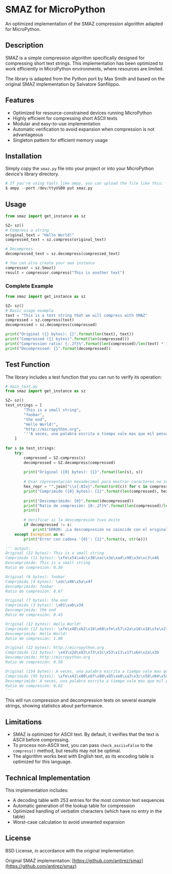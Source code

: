 # SMAZ for MicroPython

An optimized implementation of the SMAZ compression algorithm adapted for MicroPython.

## Description

SMAZ is a simple compression algorithm specifically designed for compressing short text strings. This implementation has been optimized to work efficiently in MicroPython environments, where resources are limited.

The library is adapted from the Python port by Max Smith and based on the original SMAZ implementation by Salvatore Sanfilippo.

## Features

- Optimized for resource-constrained devices running MicroPython
- Highly efficient for compressing short ASCII texts
- Modular and easy-to-use implementation
- Automatic verification to avoid expansion when compression is not advantageous
- Singleton pattern for efficient memory usage

## Installation

Simply copy the `smaz.py` file into your project or into your MicroPython device's library directory.

```python
# If you're using tools like ampy, you can upload the file like this:
$ ampy --port /dev/ttyUSB0 put smaz.py
```

## Usage

```python
from smaz import get_instance as sz

SZ= sz()
# Compress a string
original_text = "Hello World!"
compressed_text = sz.compress(original_text)

# Decompress
decompressed_text = sz.decompress(compressed_text)

# You can also create your own instance
compressor = sz.Smaz()
result = compressor.compress("This is another text")
```

### Complete Example

```python
from smaz import get_instance as sz

SZ= sz()
# Basic usage example
text = "This is a text string that we will compress with SMAZ"
compressed = sz.compress(text)
decompressed = sz.decompress(compressed)

print("Original ({} bytes): {}".format(len(text), text))
print("Compressed ({} bytes)".format(len(compressed)))
print("Compression ratio: {:.2f}%".format(len(compressed)/len(text) * 100))
print("Decompressed: {}".format(decompressed))
```

## Test Function

The library includes a test function that you can run to verify its operation:

```python
# main_test.py
from smaz import get_instance as sz

SZ= sz()
test_strings = [
        "This is a small string",
        "foobar",
        "the end",
        "Hello World!",
        "http://micropython.org",
        '''A veces, una palabra escrita a tiempo vale mas que mil pensamientos no dichos. Hoy es un buen dia para comenzar algo nuevo, aunque sea con solo una linea.'''
    ]
    
for s in test_strings:
    try:
        compressed = SZ.compress(s)
        decompressed = SZ.decompress(compressed)
            
        print("Original ({0} bytes): {1}".format(len(s), s))
            
        # Usar representación hexadecimal para mostrar caracteres no imprimibles
        hex_repr = "".join("\\x{:02x}".format(ord(c)) for c in compressed)
        print("Comprimido ({0} bytes): {1}".format(len(compressed), hex_repr))
            
        print("Descomprimido: {0}".format(decompressed))
        print("Ratio de compresión: {0:.2f}%".format(len(compressed)/len(s)))
        print()
            
        # Verificar si la descompresión tuvo éxito
        if decompressed != s:
            print("ERROR: ¡La descompresión no coincide con el original!")
    except Exception as e:
        print("Error con cadena '{0}': {1}".format(s, str(e)))

''' output:
Original (22 bytes): This is a small string
Comprimido (11 bytes): \xfe\x54\x4c\x38\xac\x3e\xad\x98\x3e\xc3\x46
Descomprimido: This is a small string
Ratio de compresión: 0.50

Original (6 bytes): foobar
Comprimido (4 bytes): \xdc\x06\x5a\x4f
Descomprimido: foobar
Ratio de compresión: 0.67

Original (7 bytes): the end
Comprimido (3 bytes): \x01\xab\x3d
Descomprimido: the end
Ratio de compresión: 0.43

Original (12 bytes): Hello World!
Comprimido (12 bytes): \xfe\x48\xb2\x16\x60\xfe\x57\x2a\x16\x18\xfe\x21
Descomprimido: Hello World!
Ratio de compresión: 1.00

Original (22 bytes): http://micropython.org
Comprimido (11 bytes): \x43\x2d\x83\x73\x3c\x53\x11\x1f\x6e\x2a\x3b
Descomprimido: http://micropython.org
Ratio de compresión: 0.50

Original (154 bytes): A veces, una palabra escrita a tiempo vale mas que mil pensamientos no dichos. Hoy es un buen dia para comenzar algo nuevo, aunque sea con solo una linea.
Comprimido (95 bytes): \xfe\x41\x00\x6f\x88\x85\xe0\xa3\x3c\x58\x04\x5a\x82\xab\x0a\x1c\x72\xc8\x92\x4a\x02\x2d\x3c\x60\x6d\x58\x0b\xad\x17\xfe\x71\x26\x0b\x2d\xf0\x7d\x33\x0a\x04\x2d\x08\x61\x06\x17\xb7\xa5\x83\xbb\x0a\x79\xfe\x48\x06\x47\x7e\xe0\x5e\x26\xcf\x81\xa3\x3c\x4f\xa3\x75\xfc\xdb\x4f\x19\x16\x3b\x60\x09\x26\x02\x6d\x06\x94\xe0\xfe\x71\x26\xb5\x78\xa1\x29\xb3\x16\x60\xe0\xa3\x97\x8b\x04\x6e
Descomprimido: A veces, una palabra escrita a tiempo vale mas que mil pensamientos no dichos. Hoy es un buen dia para comenzar algo nuevo, aunque sea con solo una linea.
Ratio de compresión: 0.62
'''
```

This will run compression and decompression tests on several example strings, showing statistics about performance.

## Limitations

- SMAZ is optimized for ASCII text. By default, it verifies that the text is ASCII before compressing.
- To process non-ASCII text, you can pass `check_ascii=False` to the `compress()` method, but results may not be optimal.
- The algorithm works best with English text, as its encoding table is optimized for this language.

## Technical Implementation

This implementation includes:

- A decoding table with 253 entries for the most common text sequences
- Automatic generation of the lookup table for compression
- Optimized handling of verbatim characters (which have no entry in the table)
- Worst-case calculation to avoid unwanted expansion

## License

BSD License, in accordance with the original implementation.

Original SMAZ implementation: [https://github.com/antirez/smaz](https://github.com/antirez/smaz)
